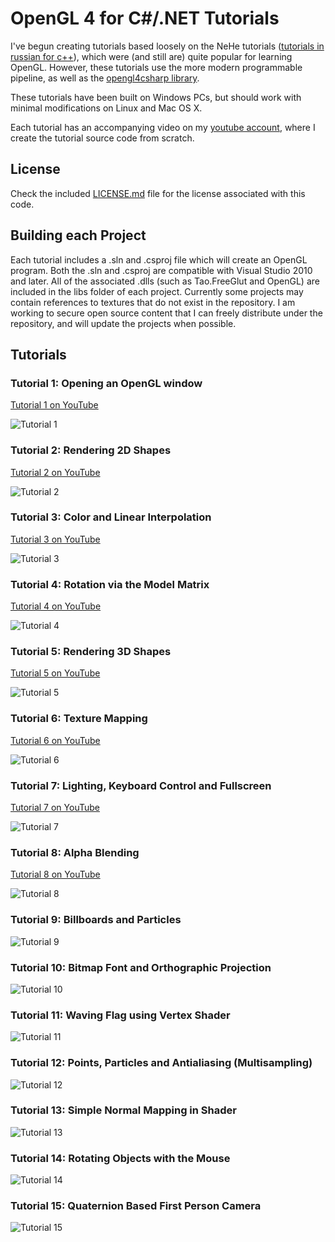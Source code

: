 # OpenGL 4 for C#/.NET Tutorials
I've begun creating tutorials based loosely on the NeHe tutorials ([tutorials in russian for c++](http://pmg.org.ru/nehe/)), which were (and still are) quite popular for learning OpenGL.  However, these tutorials use the more modern programmable pipeline, as well as the [opengl4csharp library](https://github.com/giawa/opengl4csharp).

These tutorials have been built on Windows PCs, but should work with minimal modifications on Linux and Mac OS X.

Each tutorial has an accompanying video on my [youtube account](https://www.youtube.com/giawavideos), where I create the tutorial source code from scratch.

## License
Check the included [LICENSE.md](https://github.com/giawa/opengl4tutorials/blob/master/LICENSE.md) file for the license associated with this code.

## Building each Project
Each tutorial includes a .sln and .csproj file which will create an OpenGL program.  Both the .sln and .csproj are compatible with Visual Studio 2010 and later.  All of the associated .dlls (such as Tao.FreeGlut and OpenGL) are included in the libs folder of each project.  Currently some projects may contain references to textures that do not exist in the repository.  I am working to secure open source content that I can freely distribute under the repository, and will update the projects when possible.

## Tutorials

### Tutorial 1:  Opening an OpenGL window
[Tutorial 1 on YouTube](https://www.youtube.com/watch?v=2KEHrB82Z2M)

![Tutorial 1](https://giawa.github.com/tutorials/tutorial1.jpg)

### Tutorial 2:  Rendering 2D Shapes
[Tutorial 2 on YouTube](https://www.youtube.com/watch?v=xNGmQ6lO6NY)

![Tutorial 2](https://giawa.github.com/tutorials/tutorial2.jpg)

### Tutorial 3:  Color and Linear Interpolation
[Tutorial 3 on YouTube](https://www.youtube.com/watch?v=ASNfoQP_m1Q)

![Tutorial 3](https://giawa.github.com/tutorials/tutorial3.jpg)

### Tutorial 4:  Rotation via the Model Matrix
[Tutorial 4 on YouTube](https://www.youtube.com/watch?v=RU_Dkm_-Jsc)

![Tutorial 4](https://giawa.github.com/tutorials/tutorial4.jpg)

### Tutorial 5:  Rendering 3D Shapes
[Tutorial 5 on YouTube](https://www.youtube.com/watch?v=VypOTwI_0w0)

![Tutorial 5](https://giawa.github.com/tutorials/tutorial5.jpg)

### Tutorial 6:  Texture Mapping
[Tutorial 6 on YouTube](https://www.youtube.com/watch?v=S1xoLVViv3E)

![Tutorial 6](https://giawa.github.com/tutorials/tutorial6.jpg)

### Tutorial 7:  Lighting, Keyboard Control and Fullscreen
[Tutorial 7 on YouTube](https://www.youtube.com/watch?v=PPHNwhEXDQU)

![Tutorial 7](https://giawa.github.com/tutorials/tutorial7.jpg)

### Tutorial 8:  Alpha Blending
[Tutorial 8 on YouTube](https://www.youtube.com/watch?v=YR5ZIuwgXlM)

![Tutorial 8](https://giawa.github.com/tutorials/tutorial8.jpg)

### Tutorial 9:  Billboards and Particles
![Tutorial 9](https://giawa.github.com/tutorials/tutorial9.jpg)

### Tutorial 10:  Bitmap Font and Orthographic Projection
![Tutorial 10](https://giawa.github.com/tutorials/tutorial10.jpg)

### Tutorial 11:  Waving Flag using Vertex Shader
![Tutorial 11](https://giawa.github.com/tutorials/tutorial11.jpg)

### Tutorial 12:  Points, Particles and Antialiasing (Multisampling)
![Tutorial 12](https://giawa.github.com/tutorials/tutorial12.jpg)

### Tutorial 13:  Simple Normal Mapping in Shader
![Tutorial 13](https://giawa.github.com/tutorials/tutorial13.jpg)

### Tutorial 14:  Rotating Objects with the Mouse
![Tutorial 14](https://giawa.github.com/tutorials/tutorial14.jpg)

### Tutorial 15:  Quaternion Based First Person Camera
![Tutorial 15](https://giawa.github.com/tutorials/tutorial15.jpg)
